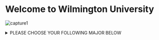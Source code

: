 # Welcome to Wilmington University

![capture1](https://user-images.githubusercontent.com/44885441/48521130-2ff67780-e841-11e8-8efa-807518dbd66f.PNG)

<details>
<summary>PLEASE CHOOSE YOUR FOLLOWING MAJOR BELOW</summary>
<ul>

<details>
<summary>INFORMATION ASSURANCE</summary>

+ markdown list 1
    + nested list 1
    + nested list 2
+ markdown list 2

</details>
<details>
<summary>IPM</summary>

+ markdown list 1
    + nested list 1
    + nested list 2
+ markdown list 2

</details>
<details>
<summary>CYBERSECURITY</summary>

+ markdown list 1
    + nested list 1
    + nested list 2
+ markdown list 2

</details>
